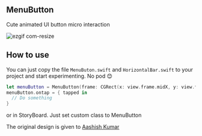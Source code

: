 ## MenuButton

Cute animated UI button micro interaction

![ezgif com-resize](https://user-images.githubusercontent.com/13130384/68116963-6f7d0e80-ff3f-11e9-80bf-0288ba65fdb1.gif)


## How to use

You can just copy the file `MenuButon.swift` and `HorizontalBar.swift` to your project and start experimenting. No pod :blush:

```swift
let menuButton = MenuButton(frame: CGRect(x: view.frame.midX, y: view.frame.midY, width: 100, height: 100))
menuButton.ontap = { tapped in
  // Do something
}
```

or in StoryBoard. Just set custom class to MenuButton

The original design is given to [Aashish Kumar](https://dribbble.com/shots/5494154-Menu-Button-Micro-Interaction-Adobe-XD-Auto-Animate)

